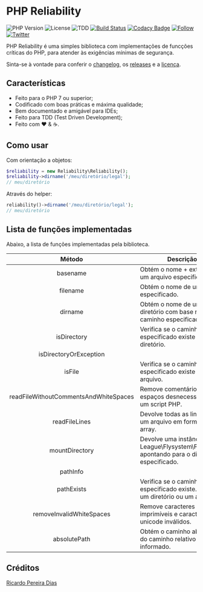 # PHP Reliability

![PHP Version](https://img.shields.io/badge/php-%5E7.4.0-blue)
![License](https://img.shields.io/badge/license-MIT-blue)
![TDD](https://img.shields.io/badge/tdd-Tested%20100%25-blue)
[![Build Status](https://travis-ci.org/ricardopedias/php-reliability.svg?branch=master)](https://travis-ci.org/ricardopedias/php-reliability)
[![Codacy Badge](https://app.codacy.com/project/badge/Grade/5d9844c598e9425a98059e3d08c78f92)](https://www.codacy.com/manual/ricardopedias/php-reliability?utm_source=github.com&amp;utm_medium=referral&amp;utm_content=ricardopedias/php-reliability&amp;utm_campaign=Badge_Grade)
[![Follow](https://img.shields.io/github/followers/ricardopedias?label=Siga%20no%20GitHUB&style=social)](https://github.com/ricardopedias)
[![Twitter](https://img.shields.io/twitter/follow/ricardopedias?label=Siga%20no%20Twitter)](https://twitter.com/ricardopedias)

PHP Reliability é uma simples biblioteca com implementações de funcções críticas do PHP, 
para atender às exigências mínimas de segurança.

Sinta-se à vontade para conferir o [changelog](https://github.com/ricardopedias/php-reliability/blob/master/changelog.md), os [releases](https://github.com/ricardopedias/php-reliability/releases) e a [licença](https://github.com/ricardopedias/php-reliability/blob/master/license.md).

## Características

-   Feito para o PHP 7 ou superior;
-   Codificado com boas práticas e máxima qualidade;
-   Bem documentado e amigável para IDEs;
-   Feito para TDD (Test Driven Development);
-   Feito com :heart: & :coffee:.

## Como usar

Com orientação a objetos:

```php
$reliability = new Reliability\Reliability();
$reliability->dirname('/meu/diretório/legal');
// meu/diretório
```

Através do helper:

```php
reliability()->dirname('/meu/diretório/legal');
// meu/diretório
```

## Lista de funções implementadas

Abaixo, a lista de funções implementadas pela biblioteca.

| Método                                 | Descrição                                                                                      |
| :------------------------------------: | ---------------------------------------------------------------------------------------------- |
| basename                               | Obtém o nome + extensão de um arquivo especificado.                                            | 
| filename                               | Obtém o nome de um arquivo especificado.                                                       |
| dirname                                |  Obtém o nome de um diretório com base no caminho especificado.                                |
| isDirectory                            |  Verifica se o caminho especificado existe e é um diretório.                                   |
| isDirectoryOrException                 |                                                                                                |
| isFile                                 |  Verifica se o caminho especificado existe e é um arquivo.                                     |
| readFileWithoutCommentsAndWhiteSpaces  |  Remove comentários e espaços desnecessários em um script PHP.                                 |
| readFileLines                          |  Devolve todas as linhas de um arquivo em forma de array.                                      |
| mountDirectory                         |  Devolve uma instância do League\Flysystem\Filesystem apontando para o diretório especificado. |
| pathInfo                               |                                                                                                |
| pathExists                             |  Verifica se o caminho especificado existe. Pode ser um diretório ou um arquivo.               |
| removeInvalidWhiteSpaces               |  Remove caracteres não imprimíveis e caracteres unicode inválidos.                             |
| absolutePath                           |  Obtém o caminho absoluto do caminho relativo informado.                                       |

## Créditos 

[Ricardo Pereira Dias](http://www.ricardopedias.com.br)
